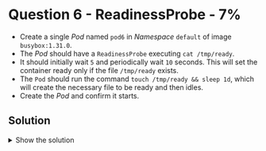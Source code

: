 # Question 6 - ReadinessProbe - 7%

- Create a single *Pod* named `pod6` in *Namespace* `default` of image `busybox:1.31.0`.
- The *Pod* should have a `ReadinessProbe` executing `cat /tmp/ready`.
- It should initially wait `5` and periodically wait `10` seconds. This will set the container ready only if the file `/tmp/ready` exists.
- The `Pod` should run the command `touch /tmp/ready && sleep 1d`, which will create the necessary file to be ready and then idles.
- Create the *Pod* and confirm it starts.

## Solution

<details>
  <summary>Show the solution</summary>

### Create the Pod definition

```shell
k run pod6 --image=busybox:1.31.0 --dry-run=client -o yaml > 6.yaml
```

This command generates the following YAML definition:

```yaml
apiVersion: v1
kind: Pod
metadata:
  creationTimestamp: null
  labels:
    run: pod6
  name: pod6
spec:
  containers:
  - image: busybox:1.31.0
    name: pod6
    resources: {}
  dnsPolicy: ClusterFirst
  restartPolicy: Always
status: {}
```

Edit the file according to the following:

```yaml
apiVersion: v1
kind: Pod
metadata:
  creationTimestamp: null # remove this line
  labels:
    run: pod6
  name: pod6
spec:
  containers:
  - image: busybox:1.31.0
    name: pod6
    args: # add the args block
      - "sh"
      - "-c"
      - "touch /tmp/ready && sleep 1d"
    resources: {}
    readinessProbe: # add the readinessProbe block
      exec:
        command:
          - "sh"
          - "-c"
          - "cat /tmp/ready"
      initialDelaySeconds: 5
      periodSeconds: 10
  dnsPolicy: ClusterFirst
  restartPolicy: Always
status: {} # remove this line
```

#### Apply the YAML definition

```shell
k apply -f 6.yaml
pod/pod6 created
```

#### Validate if Pod is on ready state

```shell
k get pod pod6
NAME   READY   STATUS    RESTARTS   AGE
pod6   1/1     Running   0          66s
```

#### Validate the Readiness config

```shell
k describe pod pod6 | grep Readiness
Readiness:      exec [sh -c cat /tmp/ready] delay=5s timeout=1s period=10s #success=1 #failure=3
```
## Resources

- [Define a liveness command](https://kubernetes.io/docs/tasks/configure-pod-container/configure-liveness-readiness-startup-probes/#define-a-liveness-command)

**Note:**

- Use the liveness command example for readiness-probe configuration. Just change `livenessProbe` for `readinessProbe`.

</details>